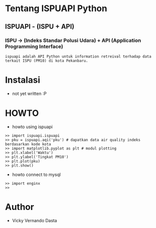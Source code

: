 # Tentang ISPUAPI Python

## ISPUAPI - (ISPU + API)
### ISPU -> (Indeks Standar Polusi Udara) + API (Application Programming Interface)

```
ispuapi adalah API Python untuk information retreival terhadap data terkait ISPU (PM10) di kota Pekanbaru.
```

# Instalasi

- not yet written :P

# HOWTO

- howto using ispuapi

```
>> import ispuapi.ispuapi
>> pku = ispuapi.aqi('pku') # dapatkan data air quality indeks berdasarkan kode kota
>> import matplotlib.pyplot as plt # modul plotting
>> plt.xlabel('Waktu')
>> plt.ylabel('Tingkat PM10')
>> plt.plot(pku)
>> plt.show()
```

- howto connect to mysql

```
>> import enginx
>> 

```

# Author

- Vicky Vernando Dasta
